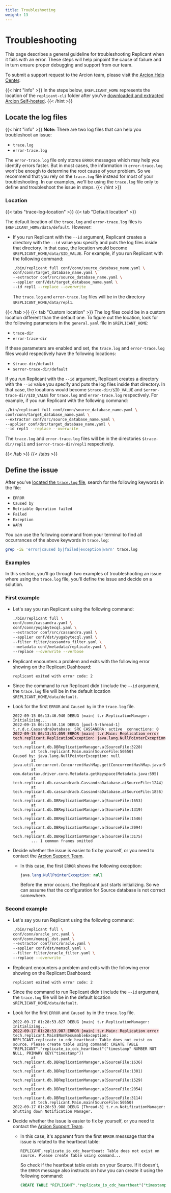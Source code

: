```yaml
---
title: Troubleshooting
weight: 13
---
```


# Troubleshooting

This page describes a general guideline for troubleshooting Replicant when it fails with an error. These steps will help pinpoint the cause of failure and in turn ensure proper debugging and support from our team. 

To submit a support request to the Arcion team, please visit the [Arcion Help Center](https://support.arcion.io).

{{< hint "info" >}}
In the steps below, `$REPLICANT_HOME` represents the location of the `replicant-cli` folder after you've [downloaded and extracted Arcion Self-hosted](/docs/quickstart#ii-download-replicant-and-create-a-home-repository).
{{< /hint >}}

## Locate the log files

{{< hint "info" >}} 
**Note:** There are two log files that can help you troubleshoot an issue:

- `trace.log`
- `error-trace.log`

The `error-trace.log` file only stores `ERROR` messages which may help you identify errors faster. But in most cases, the information in `error-trace.log` won't be enough to determine the root cause of your problem. So we recommend that you rely on the `trace.log` file instead for most of your troubleshooting. In our examples, we'll be using the `trace.log` file only to define and troubleshoot the issue in steps.
{{< /hint >}}

### Location
{{< tabs "trace-log-location" >}}
{{< tab "Default location" >}}

The default location of the `trace.log` and `error-trace.log` files is `$REPLICANT_HOME/data/default`. However: 
  - If you run Replicant with the `--id` argument, Replicant creates a directory with the `--id` value you specify and puts the log files inside that directory. In that case, the location would become `$REPLICANT_HOME/data/$ID_VALUE`. For example, if you run Replicant with the following command:
  
    ```sh
    ./bin/replicant full conf/conn/source_database_name.yaml \
    conf/conn/target_database_name.yaml \
    --extractor conf/src/source_database_name.yaml \
    --applier conf/dst/target_database_name.yaml \
    --id repl1 --replace --overwrite
    ```
    The `trace.log` and `error-trace.log` files will be in the directory `$REPLICANT_HOME/data/repl1`.

{{< /tab >}}
{{< tab "Custom location" >}}
The log files could be in a custom location different than the default one. To figure out the location, look for the following parameters in the `general.yaml` file in `$REPLICANT_HOME`:

- `trace-dir`
- `error-trace-dir`

If these parameters are enabled and set, the `trace.log` and `error-trace.log` files would respectively have the following locations:

- `$trace-dir/default`
- `$error-trace-dir/default`

If you run Replicant with the `--id` argument, Replicant creates a directory with the `--id` value you specify and puts the log files inside that directory. In that case, the locations would become `$trace-dir/$ID_VALUE` and `$error-trace-dir/$ID_VALUE` for `trace.log` and `error-trace.log` respectively. For example, if you run Replicant with the following command:

```sh
./bin/replicant full conf/conn/source_database_name.yaml \
conf/conn/target_database_name.yaml \
--extractor conf/src/source_database_name.yaml \
--applier conf/dst/target_database_name.yaml \
--id repl1 --replace --overwrite
```

The `trace.log` and `error-trace.log` files will be in the directories `$trace-dir/repl1` and `$error-trace-dir/repl1` respectively.

{{< /tab >}}
{{< /tabs >}}

## Define the issue
After you've [located the `trace.log` file](#locate-the-log-files), search for the following keywords in the file:

- `ERROR`
- `Caused by`
- `Retriable Operation failed`
- `Failed`
- `Exception`
- `WARN`

You can use the following command from your terminal to find all occurrances of the above keywords in `trace.log`:

```sh
grep -iE 'error|caused by|failed|exception|warn' trace.log
```

### Examples

In this section, you'll go through two examples of troubleshooting an issue where using the `trace.log` file, you'll define the issue and decide on a solution.

### First example

- Let's say you run Replicant using the following command:

  ```sh
  ./bin/replicant full \
  conf/conn/cassandra.yaml \
  conf/conn/yugabytecql.yaml \
  --extractor conf/src/cassandra.yaml \
  --applier conf/dst/yugabytecql.yaml \
  --filter filter/cassandra_filter.yaml \
  --metadata conf/metadata/replicate.yaml \
  --replace --overwrite --verbose
  ```

- Replicant encounters a problem and exits with the following error showing on the Replicant Dashboard:

  ```
  replicant exited with error code: 2
  ```

- Since the command to run Replicant didn't include the `--id` argument, the `trace.log` file will be in the default location `$REPLICANT_HOME/data/default`. 

- Look for the first `ERROR` and `Caused by` in the `trace.log` file.

  
  <pre tabindex="0"><code>2022-09-15 06:13:46.940 DEBUG [main] t.r.ReplicationManager: Initializing...
  2022-09-15 06:13:50.116 DEBUG [pool-5-thread-1] t.r.d.c.CassandraDatabase: SRC CASSANDRA: active  connections: 0
  <mark  style="background-color: #f7d9db; display:">2022-09-15 06:13:51.059 ERROR [main] t.r.Main: Replication error
  tech.replicant.ReplicationException: java.lang.NullPointerException</mark>
          at tech.replicant.db.DBReplicationManager.a(SourceFile:3228)
          at tech.replicant.Main.main(SourceFile:50550)
  Caused by: java.lang.NullPointerException: null
          at java.util.concurrent.ConcurrentHashMap.get(ConcurrentHashMap.java:936)
          at com.datastax.driver.core.Metadata.getKeyspace(Metadata.java:595)
          at tech.replicant.db.cassandradb.CassandraDatabase.a(SourceFile:1244)
          at tech.replicant.db.cassandradb.CassandraDatabase.a(SourceFile:1856)
          at tech.replicant.db.DBReplicationManager.a(SourceFile:1653)
          at tech.replicant.db.DBReplicationManager.a(SourceFile:1319)
          at tech.replicant.db.DBReplicationManager.a(SourceFile:1546)
          at tech.replicant.db.DBReplicationManager.a(SourceFile:2094)
          at tech.replicant.db.DBReplicationManager.a(SourceFile:3175)
          ... 1 common frames omitted</code></pre>

- Decide whether the issue is easier to fix by yourself, or you need to contact the [Arcion Support Team](https://support.arcion.io). 
  - In this case, the first `ERROR` shows the following exception: 
  
    ```java
    java.lang.NullPointerException: null
    ``` 
    Before the error occurs, the Replicant just starts initializing. So we can assume that the configuration for Source database is not correct somewhere.

### Second example

- Let's say you run Replicant using the following command:

  ```sh
  ./bin/replicant full \
  conf/conn/oracle_src.yaml \
  conf/conn/memsql_dst.yaml \
  --extractor conf/src/oracle.yaml \
  --applier conf/dst/memsql.yaml \
  --filter filter/oracle_filter.yaml \
  --replace --overwrite
  ```

- Replicant encounters a problem and exits with the following error showing on the Replicant Dashboard:

  ```
  replicant exited with error code: 2
  ```

- Since the command to run Replicant didn't include the `--id` argument, the `trace.log` file will be in the default location `$REPLICANT_HOME/data/default`. 

- Look for the first `ERROR` and `Caused by` in the `trace.log` file.
  
  <pre tabindex="0"><code>2022-09-17 01:28:53.827 DEBUG [main] t.r.ReplicationManager: Initializing...
  <mark  style="background-color: #f7d9db; display:">2022-09-17 01:28:53.987 ERROR [main] t.r.Main: Replication error</mark>
  tech.replicant.Main$NonResumableException: REPLICANT.replicate_io_cdc_heartbeat: Table does not exist on source. Please create table using command: CREATE TABLE "REPLICANT"."replicate_io_cdc_heartbeat"("timestamp" NUMBER NOT NULL, PRIMARY KEY("timestamp"))
          at tech.replicant.db.DBReplicationManager.a(SourceFile:1636)
          at tech.replicant.db.DBReplicationManager.a(SourceFile:1301)
          at tech.replicant.db.DBReplicationManager.a(SourceFile:1529)
          at tech.replicant.db.DBReplicationManager.a(SourceFile:2054)
          at tech.replicant.db.DBReplicationManager.a(SourceFile:3114)
          at tech.replicant.Main.main(SourceFile:50550)
  2022-09-17 01:28:53.988 DEBUG [Thread-3] t.r.n.NotificationManager: Shutting down Notification Manager.</code></pre>

- Decide whether the issue is easier to fix by yourself, or you need to contact the [Arcion Support Team](support.arcion.io). 
  - In this case, it's apparent from the first `ERROR` messsage that the issue is related to the heartbeat table:

    ```
    REPLICANT.replicate_io_cdc_heartbeat: Table does not exist on source. Please create table using command...
    ```

    So check if the heartbeat table exists on your Source. If it doesn't, the `ERROR` message also instructs on how you can create it using the following command:

    ```SQL
    CREATE TABLE "REPLICANT"."replicate_io_cdc_heartbeat"("timestamp" NUMBER NOT NULL, PRIMARY KEY("timestamp")) 
    ```